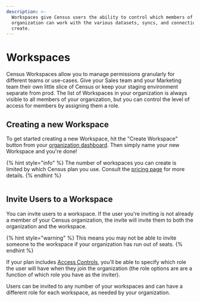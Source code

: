 ```yaml
---
description: >-
  Workspaces give Census users the ability to control which members of the
  organization can work with the various datasets, syncs, and connections you
  create.
---
```


# Workspaces

Census Workspaces allow you to manage permissions granularly for different teams or use-cases. Give your Sales team and your Marketing team their own little slice of Census or keep your staging environment separate from prod. The list of Workspaces in your organization is always visible to all members of your organization, but you can control the level of access for members by assigning them a role.

## Creating a new Workspace

To get started creating a new Workspace, hit the "Create Workspace" button from your [organization dashboard](https://app.getcensus.com/home). Then simply name your new Workspace and you're done!

{% hint style="info" %}
The number of workspaces you can create is limited by which Census plan you use. Consult the [pricing page](https://getcensus.com/pricing) for more details.&#x20;
{% endhint %}

<figure><img src="../../.gitbook/assets/Screen Shot 2022-11-22 at 12.12.58 PM.png" alt=""><figcaption></figcaption></figure>

## Invite Users to a Workspace

You can invite users to a workspace. If the user you're inviting is not already a member of your Census organization, the invite will invite them to both the organization and the workspace.&#x20;

{% hint style="warning" %}
This means you may not be able to invite someone to the workspace if your organization has run out of seats.&#x20;
{% endhint %}

If your plan includes [Access Controls,](role-based-access-controls.md) you'll be able to specify which role the user will have when they join the organization (the role options are are a function of which role you have as the inviter).

Users can be invited to any number of your workspaces and can have a different role for each workspace, as needed by your organization.

<figure><img src="../../.gitbook/assets/image (31).png" alt=""><figcaption></figcaption></figure>



